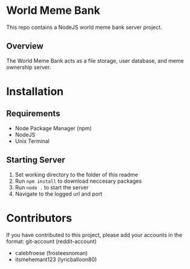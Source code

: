 # World Meme Bank
This repo contains a NodeJS world meme bank server project.

## Overview
The World Meme Bank acts as a file storage, user database, and meme ownership server.

# Installation
## Requirements
* Node Package Manager (npm)
* NodeJS
* Unix Terminal

## Starting Server
1. Set working directory to the folder of this readme
1. Run ```npm install``` to download neccesary packages
1. Run ```node .``` to start the server
1. Navigate to the logged url and port

# Contributors
If you have contributed to this project, please add your accounts in the format: git-account (reddit-account)
* calebfroese (frosteesnoman)
* itsmehemant123 (lyricballoon80)

